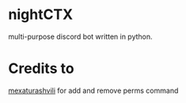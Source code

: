 # nightCTX

multi-purpose discord bot written in python.


# Credits to

[mexaturashvili](https://github.com/mexaturashvili) for add and remove perms command
